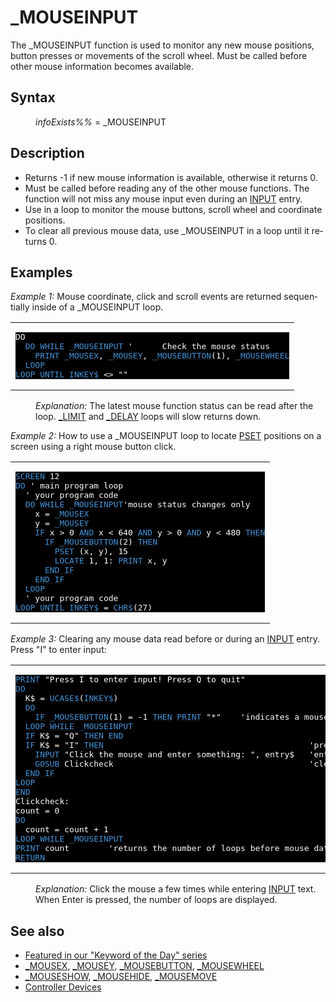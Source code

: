 <style>pre.codeide, pre.outputfixed, .outputcrt0 { background-color: #000 !important; color: #FFF !important; }</style><!DOCTYPE html>
<html class="client-nojs" dir="ltr" lang="en">
<head>
<title>_MOUSEINPUT - QB64 Phoenix Edition Wiki</title>
</head>
<body class="mediawiki ltr sitedir-ltr mw-hide-empty-elt ns-0 ns-subject page-MOUSEINPUT rootpage-MOUSEINPUT skin-vector action-view skin-vector-legacy vector-feature-language-in-header-enabled vector-feature-language-in-main-page-header-disabled vector-feature-language-alert-in-sidebar-disabled vector-feature-sticky-header-disabled vector-feature-sticky-header-edit-disabled vector-feature-table-of-contents-disabled vector-feature-visual-enhancement-next-disabled">
<div class="mw-body" id="content" role="main">
<a id="top"></a>
<h1 class="firstHeading mw-first-heading" id="firstHeading">_MOUSEINPUT</h1>
<div class="vector-body" id="bodyContent">
<div class="mw-body-content mw-content-ltr" dir="ltr" id="mw-content-text" lang="en"><div class="mw-parser-output"><p>The <a class="mw-selflink selflink">_MOUSEINPUT</a> function is used to monitor any new mouse positions, button presses or movements of the scroll wheel. Must be called before other mouse information becomes available.
</p>
<h2><span class="mw-headline" id="Syntax">Syntax</span></h2>
<dl><dd><i>infoExists%%</i> = <a class="mw-selflink selflink">_MOUSEINPUT</a></dd></dl>
<p>
</p>
<h2><span class="mw-headline" id="Description">Description</span></h2>
<ul><li>Returns -1 if new mouse information is available, otherwise it returns 0.</li>
<li>Must be called before reading any of the other mouse functions. The function will not miss any mouse input even during an <a href="INPUT" title="INPUT">INPUT</a> entry.</li>
<li>Use in a loop to monitor the mouse buttons, scroll wheel and coordinate positions.</li>
<li>To clear all previous mouse data, use <a class="mw-selflink selflink">_MOUSEINPUT</a> in a loop until it returns 0.</li></ul>
<p>
</p>
<h2><span class="mw-headline" id="Examples">Examples</span></h2>
<p><i>Example 1:</i> Mouse coordinate, click and scroll events are returned sequentially inside of a _MOUSEINPUT loop.
</p>
<table cellpadding="15px" width="100%">
<tbody><tr>
<td><pre class="codeide">DO
  <a href="DO...LOOP" title="DO...LOOP"><span style="color:#4593D8;">DO</span></a> <a class="mw-redirect" href="WHILE" title="WHILE"><span style="color:#4593D8;">WHILE</span></a> <a class="mw-selflink selflink"><span style="color:#4593D8;">_MOUSEINPUT</span></a> '      Check the mouse status
    <a href="PRINT" title="PRINT"><span style="color:#4593D8;">PRINT</span></a> <a href="MOUSEX" title="MOUSEX"><span style="color:#4593D8;">_MOUSEX</span></a>, <a href="MOUSEY" title="MOUSEY"><span style="color:#4593D8;">_MOUSEY</span></a>, <a href="MOUSEBUTTON" title="MOUSEBUTTON"><span style="color:#4593D8;">_MOUSEBUTTON</span></a>(1), <a href="MOUSEWHEEL" title="MOUSEWHEEL"><span style="color:#4593D8;">_MOUSEWHEEL</span></a>
  <a href="LOOP" title="LOOP"><span style="color:#4593D8;">LOOP</span></a>
<a href="LOOP" title="LOOP"><span style="color:#4593D8;">LOOP</span></a> <a href="UNTIL" title="UNTIL"><span style="color:#4593D8;">UNTIL</span></a> <a href="INKEY$" title="INKEY$"><span style="color:#4593D8;">INKEY$</span></a> &lt;&gt; ""
</pre>
</td></tr></tbody></table>
<dl><dd><i>Explanation:</i> The latest mouse function status can be read after the loop. <a href="LIMIT" title="LIMIT">_LIMIT</a> and <a href="DELAY" title="DELAY">_DELAY</a> loops will slow returns down.</dd></dl>
<p>
<i>Example 2:</i> How to use a _MOUSEINPUT loop to locate <a href="PSET" title="PSET">PSET</a> positions on a screen using a right mouse button click.
</p>
<table cellpadding="15px" width="100%">
<tbody><tr>
<td><pre class="codeide"><a href="SCREEN" title="SCREEN"><span style="color:#4593D8;">SCREEN</span></a> 12
<a href="DO...LOOP" title="DO...LOOP"><span style="color:#4593D8;">DO</span></a> ' main program loop
  ' your program code
  <a href="DO...LOOP" title="DO...LOOP"><span style="color:#4593D8;">DO</span></a> <a class="mw-redirect" href="WHILE" title="WHILE"><span style="color:#4593D8;">WHILE</span></a> <a class="mw-selflink selflink"><span style="color:#4593D8;">_MOUSEINPUT</span></a>'mouse status changes only
    x = <a href="MOUSEX" title="MOUSEX"><span style="color:#4593D8;">_MOUSEX</span></a>
    y = <a href="MOUSEY" title="MOUSEY"><span style="color:#4593D8;">_MOUSEY</span></a>
    <a href="IF...THEN" title="IF...THEN"><span style="color:#4593D8;">IF</span></a> x &gt; 0 <a href="AND_(boolean)" title="AND (boolean)"><span style="color:#4593D8;">AND</span></a> x &lt; 640 <a href="AND_(boolean)" title="AND (boolean)"><span style="color:#4593D8;">AND</span></a> y &gt; 0 <a href="AND_(boolean)" title="AND (boolean)"><span style="color:#4593D8;">AND</span></a> y &lt; 480 <a href="THEN" title="THEN"><span style="color:#4593D8;">THEN</span></a>
      <a href="IF...THEN" title="IF...THEN"><span style="color:#4593D8;">IF</span></a> <a href="MOUSEBUTTON" title="MOUSEBUTTON"><span style="color:#4593D8;">_MOUSEBUTTON</span></a>(2) <a href="THEN" title="THEN"><span style="color:#4593D8;">THEN</span></a>
        <a href="PSET" title="PSET"><span style="color:#4593D8;">PSET</span></a> (x, y), 15
        <a href="LOCATE" title="LOCATE"><span style="color:#4593D8;">LOCATE</span></a> 1, 1: <a href="PRINT" title="PRINT"><span style="color:#4593D8;">PRINT</span></a> x, y
      <a class="mw-redirect" href="END_IF" title="END IF"><span style="color:#4593D8;">END IF</span></a>
    <a class="mw-redirect" href="END_IF" title="END IF"><span style="color:#4593D8;">END IF</span></a>
  <a href="LOOP" title="LOOP"><span style="color:#4593D8;">LOOP</span></a>
  ' your program code
<a href="LOOP" title="LOOP"><span style="color:#4593D8;">LOOP</span></a> <a href="UNTIL" title="UNTIL"><span style="color:#4593D8;">UNTIL</span></a> <a href="INKEY$" title="INKEY$"><span style="color:#4593D8;">INKEY$</span></a> = <a href="CHR$" title="CHR$"><span style="color:#4593D8;">CHR$</span></a>(27)
</pre>
</td></tr></tbody></table>
<p>
<i>Example 3:</i> Clearing any mouse data read before or during an <a href="INPUT" title="INPUT">INPUT</a> entry. Press "I" to enter input:
</p>
<table cellpadding="15px" width="100%">
<tbody><tr>
<td><pre class="codeide"><a href="PRINT" title="PRINT"><span style="color:#4593D8;">PRINT</span></a> "Press I to enter input! Press Q to quit"
<a href="DO...LOOP" title="DO...LOOP"><span style="color:#4593D8;">DO</span></a>
  K$ = <a href="UCASE$" title="UCASE$"><span style="color:#4593D8;">UCASE$</span></a>(<a href="INKEY$" title="INKEY$"><span style="color:#4593D8;">INKEY$</span></a>)
  <a href="DO...LOOP" title="DO...LOOP"><span style="color:#4593D8;">DO</span></a>
    <a href="IF...THEN" title="IF...THEN"><span style="color:#4593D8;">IF</span></a> <a href="MOUSEBUTTON" title="MOUSEBUTTON"><span style="color:#4593D8;">_MOUSEBUTTON</span></a>(1) = -1 <a href="THEN" title="THEN"><span style="color:#4593D8;">THEN</span></a> <a href="PRINT" title="PRINT"><span style="color:#4593D8;">PRINT</span></a> "*"    'indicates a mouse click event
  <a href="LOOP" title="LOOP"><span style="color:#4593D8;">LOOP</span></a> <a class="mw-redirect" href="WHILE" title="WHILE"><span style="color:#4593D8;">WHILE</span></a> <a class="mw-selflink selflink"><span style="color:#4593D8;">_MOUSEINPUT</span></a>
  <a href="IF...THEN" title="IF...THEN"><span style="color:#4593D8;">IF</span></a> K$ = "Q" <a href="THEN" title="THEN"><span style="color:#4593D8;">THEN</span></a> <a href="END" title="END"><span style="color:#4593D8;">END</span></a>
  <a href="IF...THEN" title="IF...THEN"><span style="color:#4593D8;">IF</span></a> K$ = "I" <a href="THEN" title="THEN"><span style="color:#4593D8;">THEN</span></a>                                          'press I to enter text
    <a href="INPUT" title="INPUT"><span style="color:#4593D8;">INPUT</span></a> "Click the mouse and enter something: ", entry$   'enter some text
    <a href="GOSUB" title="GOSUB"><span style="color:#4593D8;">GOSUB</span></a> Clickcheck                                        'clear mouse data
  <a class="mw-redirect" href="END_IF" title="END IF"><span style="color:#4593D8;">END IF</span></a>
<a href="LOOP" title="LOOP"><span style="color:#4593D8;">LOOP</span></a>
<a href="END" title="END"><span style="color:#4593D8;">END</span></a>
Clickcheck:
count = 0
<a href="DO...LOOP" title="DO...LOOP"><span style="color:#4593D8;">DO</span></a>
  count = count + 1
<a href="LOOP" title="LOOP"><span style="color:#4593D8;">LOOP</span></a> <a class="mw-redirect" href="WHILE" title="WHILE"><span style="color:#4593D8;">WHILE</span></a> <a class="mw-selflink selflink"><span style="color:#4593D8;">_MOUSEINPUT</span></a>
<a href="PRINT" title="PRINT"><span style="color:#4593D8;">PRINT</span></a> count        'returns the number of loops before mouse data is cleared
<a href="RETURN" title="RETURN"><span style="color:#4593D8;">RETURN</span></a>
</pre>
</td></tr></tbody></table>
<dl><dd><i>Explanation:</i> Click the mouse a few times while entering <a href="INPUT" title="INPUT">INPUT</a> text. When Enter is pressed, the number of loops are displayed.</dd></dl>
<p>
</p>
<h2><span class="mw-headline" id="See_also">See also</span></h2>
<ul><li><a class="external text" href="https://qb64phoenix.com/forum/showthread.php?tid=1165" rel="nofollow">Featured in our "Keyword of the Day" series</a></li>
<li><a href="MOUSEX" title="MOUSEX">_MOUSEX</a>, <a href="MOUSEY" title="MOUSEY">_MOUSEY</a>, <a href="MOUSEBUTTON" title="MOUSEBUTTON">_MOUSEBUTTON</a>, <a href="MOUSEWHEEL" title="MOUSEWHEEL">_MOUSEWHEEL</a></li>
<li><a href="MOUSESHOW" title="MOUSESHOW">_MOUSESHOW</a>, <a href="MOUSEHIDE" title="MOUSEHIDE">_MOUSEHIDE</a>, <a href="MOUSEMOVE" title="MOUSEMOVE">_MOUSEMOVE</a></li>
<li><a href="Controller_Devices" title="Controller Devices">Controller Devices</a></li></ul>
<p>
</p>
<!-- 
NewPP limit report
Cached time: 20240715062410
Cache expiry: 86400
Reduced expiry: false
Complications: [show‐toc]
CPU time usage: 0.044 seconds
Real time usage: 0.052 seconds
Preprocessor visited node count: 486/1000000
Post‐expand include size: 4248/2097152 bytes
Template argument size: 793/2097152 bytes
Highest expansion depth: 3/100
Expensive parser function count: 0/100
Unstrip recursion depth: 0/20
Unstrip post‐expand size: 0/5000000 bytes
-->
<!--
Transclusion expansion time report (%,ms,calls,template)
100.00%   22.135      1 -total
 17.40%    3.852     65 Template:Cl
 10.75%    2.379      1 Template:PageSyntax
  9.42%    2.085      1 Template:PageSeeAlso
  8.76%    1.939      1 Template:PageNavigation
  8.58%    1.900      3 Template:CodeEnd
  8.16%    1.807      1 Template:PageExamples
  7.85%    1.737      3 Template:CodeStart
  7.23%    1.600      1 Template:Parameter
  6.54%    1.448      1 Template:PageDescription
-->
<!-- Saved in parser cache with key qb64pnix_mw19894-mwmb_:pcache:idhash:190-0!canonical and timestamp 20240715062410 and revision id 8914.
 -->
</div>
</div>
</div>
</div>
</body>
</html>